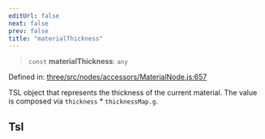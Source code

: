 ```yaml
---
editUrl: false
next: false
prev: false
title: "materialThickness"
---
```


> `const` **materialThickness**: `any`

Defined in: [three/src/nodes/accessors/MaterialNode.js:657](https://github.com/DefinitelyMaybe/three-i18n/blob/fa57b79433d1c349ffb23a78727299c8d4190136/three/src/nodes/accessors/MaterialNode.js#L657)

TSL object that represents the thickness of the current material.
The value is composed via `thickness` * `thicknessMap.g`.

## Tsl
